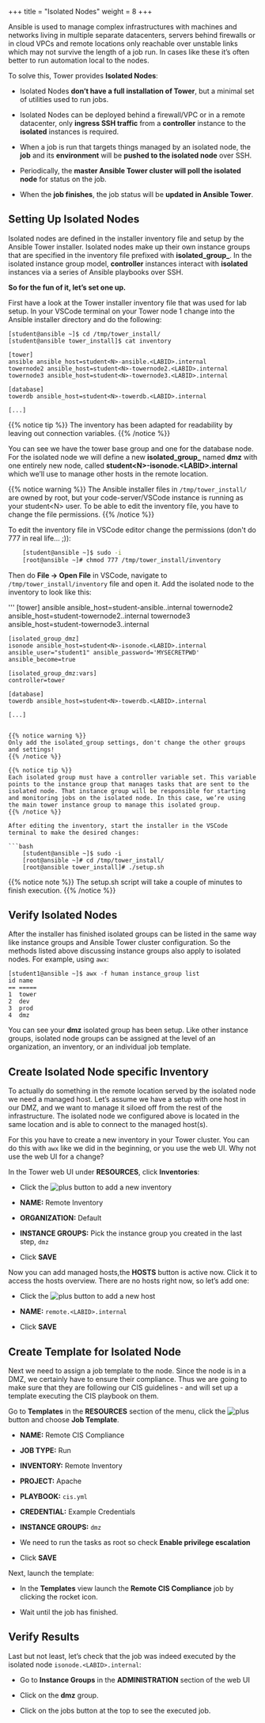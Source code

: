 +++
title = "Isolated Nodes"
weight = 8
+++

Ansible is used to manage complex infrastructures with machines and networks living in multiple separate datacenters, servers behind firewalls or in cloud VPCs and remote locations only reachable over unstable links which may not survive the length of a job run. In cases like these it’s often better to run automation local to the nodes.

To solve this, Tower provides **Isolated Nodes**:

  - Isolated Nodes **don’t have a full installation of Tower**, but a minimal set of utilities used to run jobs.

  - Isolated Nodes can be deployed behind a firewall/VPC or in a remote datacenter, only **ingress SSH traffic** from a **controller** instance to the **isolated** instances is required.

  - When a job is run that targets things managed by an isolated node, the **job** and its **environment** will be **pushed to the isolated node** over SSH.

  - Periodically, the **master Ansible Tower cluster will poll the isolated node** for status on the job.

  - When the **job finishes**, the job status will be **updated in Ansible Tower**.

## Setting Up Isolated Nodes

Isolated nodes are defined in the installer inventory file and setup by the Ansible Tower installer. Isolated nodes make up their own instance groups that are specified in the inventory file prefixed with **isolated\_group\_**. In the isolated instance group model, **controller** instances interact with **isolated** instances via a series of Ansible playbooks over SSH.

**So for the fun of it, let’s set one up.**

First have a look at the Tower installer inventory file that was used for lab setup. In your VSCode terminal on your Tower node 1 change into the Ansible installer directory and do the following:

    [student@ansible ~]$ cd /tmp/tower_install/
    [student@ansible tower_install]$ cat inventory

    [tower]
    ansible ansible_host=student<N>-ansible.<LABID>.internal
    towernode2 ansible_host=student<N>-towernode2.<LABID>.internal
    towernode3 ansible_host=student<N>-towernode3.<LABID>.internal

    [database]
    towerdb ansible_host=student<N>-towerdb.<LABID>.internal

    [...]

{{% notice tip %}}
The inventory has been adapted for readability by leaving out connection variables.
{{% /notice %}}

You can see we have the tower base group and one for the database node. For the isolated node we will define a new **isolated_group_** named **dmz** with one entirely new node, called **student\<N>-isonode.\<LABID>.internal** which we’ll use to manage other hosts in the remote location.

{{% notice warning %}}
The Ansible installer files in `/tmp/tower_install/` are owned by root, but your code-server/VSCode instance is running as your student\<N> user. To be able to edit the inventory file, you have to change the file permissions.
{{% /notice %}}

To edit the inventory file in VSCode editor change the permissions (don't do 777 in real life... ;)):

```bash
    [student@ansible ~]$ sudo -i
    [root@ansible ~]# chmod 777 /tmp/tower_install/inventory
```

Then do **File -> Open File** in VSCode, navigate to `/tmp/tower_install/inventory` file and open it. Add the isolated node to the inventory to look like this:

'''
    [tower]
    ansible ansible_host=student<N>-ansible.<LABID>.internal
    towernode2 ansible_host=student<N>-towernode2.<LABID>.internal
    towernode3 ansible_host=student<N>-towernode3.<LABID>.internal

    [isolated_group_dmz]
    isonode ansible_host=student<N>-isonode.<LABID>.internal ansible_user="student1" ansible_password='MYSECRETPWD' ansible_become=true

    [isolated_group_dmz:vars]
    controller=tower

    [database]
    towerdb ansible_host=student<N>-towerdb.<LABID>.internal

    [...]
```

{{% notice warning %}}
Only add the isolated_group settings, don't change the other groups and settings!
{{% /notice %}}

{{% notice tip %}}
Each isolated group must have a controller variable set. This variable points to the instance group that manages tasks that are sent to the isolated node. That instance group will be responsible for starting and monitoring jobs on the isolated node. In this case, we’re using the main tower instance group to manage this isolated group.
{{% /notice %}}

After editing the inventory, start the installer in the VSCode terminal to make the desired changes:

```bash
    [student@ansible ~]$ sudo -i
    [root@ansible ~]# cd /tmp/tower_install/
    [root@ansible tower_install]# ./setup.sh
```

{{% notice note %}}
The setup.sh script will take a couple of minutes to finish execution.
{{% /notice %}}

## Verify Isolated Nodes

After the installer has finished isolated groups can be listed in the same way like instance groups and Ansible Tower cluster configuration. So the methods listed above discussing instance groups also apply to isolated nodes. For example, using `awx`:

    [student1@ansible ~]$ awx -f human instance_group list
    id name
    == =====
    1  tower
    2  dev
    3  prod
    4  dmz

You can see your **dmz** isolated group has been setup. Like other instance groups, isolated node groups can be assigned at the level of an organization, an inventory, or an individual job template.

## Create Isolated Node specific Inventory

To actually do something in the remote location served by the isolated node we need a managed host. Let’s assume we have a setup with one host in our DMZ, and we want to manage it siloed off from the rest of the infrastructure. The isolated node we configured above is located in the same location and is able to connect to the managed host(s).

For this you have to create a new inventory in your Tower cluster. You can do this with `awx` like we did in the beginning, or you use the web UI. Why not use the web UI for a change?

In the Tower web UI under **RESOURCES**, click **Inventories**:

  - Click the ![plus](../../images/green_plus.png?classes=inline) button to add a new
    inventory

  - **NAME:** Remote Inventory

  - **ORGANIZATION:** Default

  - **INSTANCE GROUPS:** Pick the instance group you created in the last
    step, `dmz`

  - Click **SAVE**

Now you can add managed hosts,the **HOSTS** button is active now. Click it to access the hosts overview. There are no hosts right now, so let’s add one:

  - Click the ![plus](../../images/green_plus.png?classes=inline) button to add a new host

  - **NAME:** `remote.<LABID>.internal`

  - Click **SAVE**

## Create Template for Isolated Node

Next we need to assign a job template to the node. Since the node is in a DMZ, we certainly have to ensure their compliance. Thus we are going to make sure that they are following our CIS guidelines - and will set up a template executing the CIS playbook on them.

Go to **Templates** in the **RESOURCES** section of the menu, click the ![plus](../../images/green_plus.png?classes=inline) button and choose **Job Template**.

  - **NAME:** Remote CIS Compliance

  - **JOB TYPE:** Run

  - **INVENTORY:** Remote Inventory

  - **PROJECT:** Apache

  - **PLAYBOOK:** `cis.yml`

  - **CREDENTIAL:** Example Credentials

  - **INSTANCE GROUPS:** `dmz`

  - We need to run the tasks as root so check **Enable privilege escalation**

  - Click **SAVE**

Next, launch the template:

  - In the **Templates** view launch the **Remote CIS Compliance** job by clicking the rocket icon.

  - Wait until the job has finished.

## Verify Results

Last but not least, let’s check that the job was indeed executed by the
isolated node `isonode.<LABID>.internal`:

  - Go to **Instance Groups** in the **ADMINISTRATION** section of the
    web UI

  - Click on the **dmz** group.

  - Click on the jobs button at the top to see the executed job.

